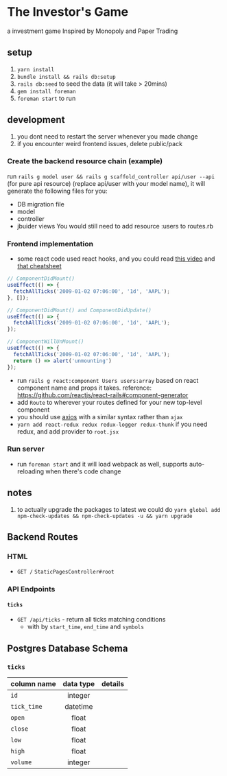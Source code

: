 # The Investor's Game

a investment game Inspired by Monopoly and Paper Trading

## setup

1. `yarn install`
2. `bundle install && rails db:setup`
3. `rails db:seed` to seed the data (it will take > 20mins)
4. `gem install foreman`
5. `foreman start` to run

## development

1. you dont need to restart the server whenever you made change
2. if you encounter weird frontend issues, delete public/pack

### Create the backend resource chain (example)

run `rails g model user && rails g scaffold_controller api/user --api` (for pure api resource) (replace api/user with your model name), it will generate the following files for you:

- DB migration file
- model
- controller
- jbuider views
  You would still need to add resource :users to routes.rb

### Frontend implementation

- some react code used react hooks, and you could read [this video](https://open.appacademy.io/learn/full-stack-online/react/react-hooks-demo) and [that cheatsheet](https://blog.engineering.publicissapient.fr/wp-content/uploads/2019/06/cheat-sheet-xebia.pdf)

```JavaScript
// ComponentDidMount()
useEffect(() => {
  fetchAllTicks('2009-01-02 07:06:00', '1d', 'AAPL');
}, []);

// ComponentDidMount() and ComponentDidUpdate()
useEffect(() => {
  fetchAllTicks('2009-01-02 07:06:00', '1d', 'AAPL');
});

// ComponentWillUnMount()
useEffect(() => {
  fetchAllTicks('2009-01-02 07:06:00', '1d', 'AAPL');
  return () => alert('unmounting')
});
```

- run `rails g react:component Users users:array` based on react component name and props it takes. reference: https://github.com/reactjs/react-rails#component-generator
- add `Route` to wherever your routes defined for your new top-level component
- you should use [axios](https://www.npmjs.com/package/axios#note-commonjs-usage) with a similar syntax rather than `ajax`
- `yarn add react-redux redux redux-logger redux-thunk` if you need redux, and add provider to `root.jsx`

### Run server

- run `foreman start` and it will load webpack as well, supports auto-reloading when there's code change

## notes

1. to actually upgrade the packages to latest we could do `yarn global add npm-check-updates && npm-check-updates -u && yarn upgrade`

## Backend Routes

### HTML

- `GET /` `StaticPagesController#root`

### API Endpoints

#### `ticks`

- `GET /api/ticks` - return all ticks matching conditions
  - with by `start_time`, `end_time` and `symbols`

## Postgres Database Schema

### `ticks`

| column name | data type | details |
| ----------- | :-------: | ------: |
| `id`        |  integer  |         |
| `tick_time` | datetime  |         |
| `open`      |   float   |         |
| `close`     |   float   |         |
| `low`       |   float   |         |
| `high`      |   float   |         |
| `volume`    |  integer  |         |

